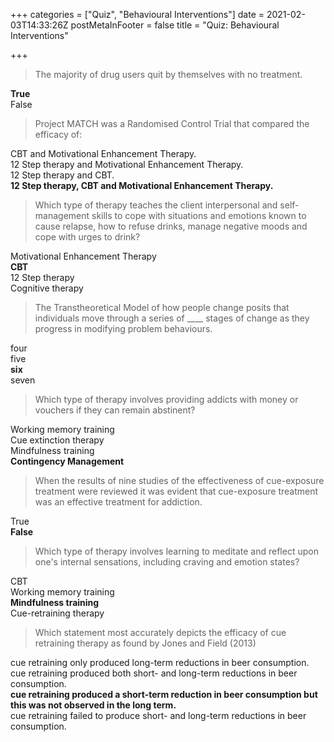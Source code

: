 +++
categories = ["Quiz", "Behavioural Interventions"]
date = 2021-02-03T14:33:26Z
postMetaInFooter = false
title = "Quiz: Behavioural Interventions"

+++
> The majority of drug users quit by themselves with no treatment.

**True**  
False

> Project MATCH was a Randomised Control Trial that compared the efficacy of:

CBT and Motivational Enhancement Therapy.  
12 Step therapy and Motivational Enhancement Therapy.  
12 Step therapy and CBT.  
**12 Step therapy, CBT and Motivational Enhancement Therapy.**

> Which type of therapy teaches the client interpersonal and self-management skills to cope with situations and emotions known to cause relapse, how to refuse drinks, manage negative moods and cope with urges to drink?

Motivational Enhancement Therapy  
**CBT**  
12 Step therapy  
Cognitive therapy

> The Transtheoretical Model of how people change posits that individuals move through a series of ____ stages of change as they progress in modifying problem behaviours.

four  
five  
**six**  
seven

> Which type of therapy involves providing addicts with money or vouchers if they can remain abstinent?

Working memory training  
Cue extinction therapy  
Mindfulness training  
**Contingency Management**

> When the results of nine studies of the effectiveness of cue-exposure treatment were reviewed it was evident that cue-exposure treatment was an effective treatment for addiction.

True  
**False**

> Which type of therapy involves learning to meditate and reflect upon one's internal sensations, including craving and emotion states?

CBT  
Working memory training  
**Mindfulness training**  
Cue-retraining therapy

> Which statement most accurately depicts the efficacy of cue retraining therapy as found by Jones and Field (2013)

cue retraining only produced long-term reductions in beer consumption.  
cue retraining produced both short- and long-term reductions in beer consumption.  
**cue retraining produced a short-term reduction in beer consumption but this was not observed in the long term.**  
cue retraining failed to produce short- and long-term reductions in beer consumption.